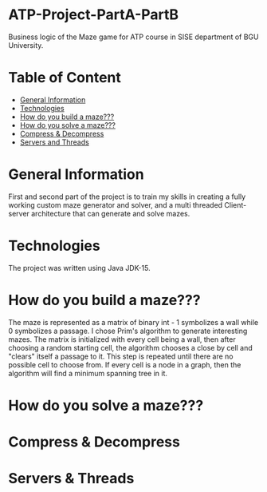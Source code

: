 # ATP-Project-PartA-PartB

Business logic of the Maze game for ATP course in SISE department of BGU University.

# Table of Content
* [General Information](#General-Information)
* [Technologies](#Technologies)
* [How do you build a maze???](#How-do-you-build-a-maze???)
* [How do you solve a maze???](#How-do-you-solve-a-maze???)
* [Compress & Decompress](#Compress-&-Decompress)
* [Servers and Threads](#Servers-&-Threads)

# General Information
First and second part of the project is to train my skills in creating a fully working custom maze generator and solver, and a multi threaded Client-server architecture that can generate and solve mazes.

# Technologies
The project was written using Java JDK-15.

# How do you build a maze???
The maze is represented as a matrix of binary int - 1 symbolizes a wall while 0 symbolizes a passage. I chose Prim's algorithm to generate interesting mazes. The matrix is initialized with every cell being a wall, then after choosing a random starting cell, the algorithm chooses a close by cell and "clears" itself a passage to it. This step is repeated until there are no possible cell to choose from. If every cell is a node in a graph, then the algorithm will find a minimum spanning tree in it.

# How do you solve a maze???

# Compress & Decompress

# Servers & Threads
